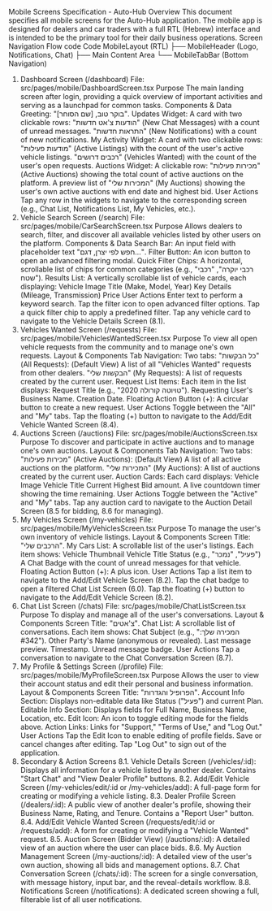 Mobile Screens Specification - Auto-Hub
Overview
This document specifies all mobile screens for the Auto-Hub application. The mobile app is designed for dealers and car traders with a full RTL (Hebrew) interface and is intended to be the primary tool for their daily business operations.
Screen Navigation Flow
code
Code
MobileLayout (RTL)
├── MobileHeader (Logo, Notifications, Chat)
├── Main Content Area
└── MobileTabBar (Bottom Navigation)
1. Dashboard Screen (/dashboard)
File: src/pages/mobile/DashboardScreen.tsx
Purpose
The main landing screen after login, providing a quick overview of important activities and serving as a launchpad for common tasks.
Components & Data
Greeting: "בוקר טוב, [שם הסוחר]".
Updates Widget: A card with two clickable rows:
"הודעות צ'אט חדשות" (New Chat Messages) with a count of unread messages.
"התראות חדשות" (New Notifications) with a count of new notifications.
My Activity Widget: A card with two clickable rows:
"מודעות פעילות" (Active Listings) with the count of the user's active vehicle listings.
"רכבים דרושים" (Vehicles Wanted) with the count of the user's open requests.
Auctions Widget:
A clickable row: "מכירות פעילות" (Active Auctions) showing the total count of active auctions on the platform.
A preview list of "המכירות שלי" (My Auctions) showing the user's own active auctions with end date and highest bid.
User Actions
Tap any row in the widgets to navigate to the corresponding screen (e.g., Chat List, Notifications List, My Vehicles, etc.).
2. Vehicle Search Screen (/search)
File: src/pages/mobile/CarSearchScreen.tsx
Purpose
Allows dealers to search, filter, and discover all available vehicles listed by other users on the platform.
Components & Data
Search Bar: An input field with placeholder text "חפש לפי יצרן, דגם...".
Filter Button: An icon button to open an advanced filtering modal.
Quick Filter Chips: A horizontal, scrollable list of chips for common categories (e.g., "רכבי יוקרה", "רכבי שטח").
Results List: A vertically scrollable list of vehicle cards, each displaying:
Vehicle Image
Title (Make, Model, Year)
Key Details (Mileage, Transmission)
Price
User Actions
Enter text to perform a keyword search.
Tap the filter icon to open advanced filter options.
Tap a quick filter chip to apply a predefined filter.
Tap any vehicle card to navigate to the Vehicle Details Screen (8.1).
3. Vehicles Wanted Screen (/requests)
File: src/pages/mobile/VehiclesWantedScreen.tsx
Purpose
To view all open vehicle requests from the community and to manage one's own requests.
Layout & Components
Tab Navigation: Two tabs:
"כל הבקשות" (All Requests): (Default View) A list of all "Vehicles Wanted" requests from other dealers.
"הבקשות שלי" (My Requests): A list of requests created by the current user.
Request List Items: Each item in the list displays:
Request Title (e.g., "טויוטה קורולה 2020").
Requesting User's Business Name.
Creation Date.
Floating Action Button (+): A circular button to create a new request.
User Actions
Toggle between the "All" and "My" tabs.
Tap the floating (+) button to navigate to the Add/Edit Vehicle Wanted Screen (8.4).
4. Auctions Screen (/auctions)
File: src/pages/mobile/AuctionsScreen.tsx
Purpose
To discover and participate in active auctions and to manage one's own auctions.
Layout & Components
Tab Navigation: Two tabs:
"מכירות פעילות" (Active Auctions): (Default View) A list of all active auctions on the platform.
"המכירות שלי" (My Auctions): A list of auctions created by the current user.
Auction Cards: Each card displays:
Vehicle Image
Vehicle Title
Current Highest Bid amount.
A live countdown timer showing the time remaining.
User Actions
Toggle between the "Active" and "My" tabs.
Tap any auction card to navigate to the Auction Detail Screen (8.5 for bidding, 8.6 for managing).
5. My Vehicles Screen (/my-vehicles)
File: src/pages/mobile/MyVehiclesScreen.tsx
Purpose
To manage the user's own inventory of vehicle listings.
Layout & Components
Screen Title: "הרכבים שלי".
My Cars List: A scrollable list of the user's listings. Each item shows:
Vehicle Thumbnail
Vehicle Title
Status (e.g., "פעיל", "נמכר")
A Chat Badge with the count of unread messages for that vehicle.
Floating Action Button (+): A plus icon.
User Actions
Tap a list item to navigate to the Add/Edit Vehicle Screen (8.2).
Tap the chat badge to open a filtered Chat List Screen (6.0).
Tap the floating (+) button to navigate to the Add/Edit Vehicle Screen (8.2).
6. Chat List Screen (/chats)
File: src/pages/mobile/ChatListScreen.tsx
Purpose
To display and manage all of the user's conversations.
Layout & Components
Screen Title: "צ'אטים".
Chat List: A scrollable list of conversations. Each item shows:
Chat Subject (e.g., "המכירה שלך: #342").
Other Party's Name (anonymous or revealed).
Last message preview.
Timestamp.
Unread message badge.
User Actions
Tap a conversation to navigate to the Chat Conversation Screen (8.7).
7. My Profile & Settings Screen (/profile)
File: src/pages/mobile/MyProfileScreen.tsx
Purpose
Allows the user to view their account status and edit their personal and business information.
Layout & Components
Screen Title: "הפרופיל והגדרות".
Account Info Section: Displays non-editable data like Status ("פעיל") and current Plan.
Editable Info Section: Displays fields for Full Name, Business Name, Location, etc.
Edit Icon: An icon to toggle editing mode for the fields above.
Action Links: Links for "Support," "Terms of Use," and "Log Out."
User Actions
Tap the Edit Icon to enable editing of profile fields.
Save or cancel changes after editing.
Tap "Log Out" to sign out of the application.
8. Secondary & Action Screens
8.1. Vehicle Details Screen (/vehicles/:id): Displays all information for a vehicle listed by another dealer. Contains "Start Chat" and "View Dealer Profile" buttons.
8.2. Add/Edit Vehicle Screen (/my-vehicles/edit/:id or /my-vehicles/add): A full-page form for creating or modifying a vehicle listing.
8.3. Dealer Profile Screen (/dealers/:id): A public view of another dealer's profile, showing their Business Name, Rating, and Tenure. Contains a "Report User" button.
8.4. Add/Edit Vehicle Wanted Screen (/requests/edit/:id or /requests/add): A form for creating or modifying a "Vehicle Wanted" request.
8.5. Auction Screen (Bidder View) (/auctions/:id): A detailed view of an auction where the user can place bids.
8.6. My Auction Management Screen (/my-auctions/:id): A detailed view of the user's own auction, showing all bids and management options.
8.7. Chat Conversation Screen (/chats/:id): The screen for a single conversation, with message history, input bar, and the reveal-details workflow.
8.8. Notifications Screen (/notifications): A dedicated screen showing a full, filterable list of all user notifications.